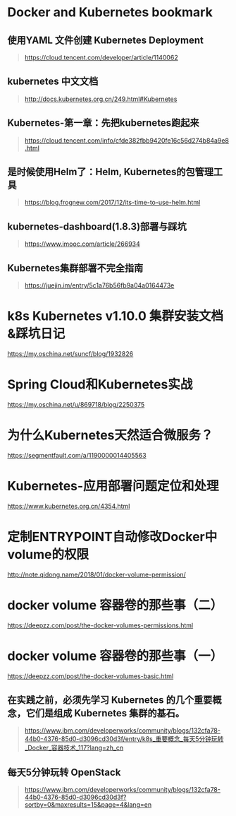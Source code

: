 # Docker and Kubernetes bookmark

## 使用YAML 文件创建 Kubernetes Deployment

><https://cloud.tencent.com/developer/article/1140062>

## kubernetes 中文文档

><http://docs.kubernetes.org.cn/249.html#Kubernetes>

## Kubernetes-第一章：先把kubernetes跑起来

><https://cloud.tencent.com/info/cfde382fbb9420fe16c56d274b84a9e8.html>

## 是时候使用Helm了：Helm, Kubernetes的包管理工具

><https://blog.frognew.com/2017/12/its-time-to-use-helm.html>

## kubernetes-dashboard(1.8.3)部署与踩坑

><https://www.imooc.com/article/266934>

## Kubernetes集群部署不完全指南

><https://juejin.im/entry/5c1a76b56fb9a04a0164473e>

# k8s Kubernetes v1.10.0 集群安装文档 &踩坑日记
https://my.oschina.net/suncf/blog/1932826
# Spring Cloud和Kubernetes实战
https://my.oschina.net/u/869718/blog/2250375
# 为什么Kubernetes天然适合微服务？
https://segmentfault.com/a/1190000014405563
# Kubernetes-应用部署问题定位和处理
https://www.kubernetes.org.cn/4354.html
# 定制ENTRYPOINT自动修改Docker中volume的权限
http://note.qidong.name/2018/01/docker-volume-permission/
# docker volume 容器卷的那些事（二）
https://deepzz.com/post/the-docker-volumes-permissions.html
# docker volume 容器卷的那些事（一）
https://deepzz.com/post/the-docker-volumes-basic.html

## 在实践之前，必须先学习 Kubernetes 的几个重要概念，它们是组成 Kubernetes 集群的基石。

><https://www.ibm.com/developerworks/community/blogs/132cfa78-44b0-4376-85d0-d3096cd30d3f/entry/k8s_重要概念_每天5分钟玩转_Docker_容器技术_117?lang=zh_cn>

## 每天5分钟玩转 OpenStack

><https://www.ibm.com/developerworks/community/blogs/132cfa78-44b0-4376-85d0-d3096cd30d3f?sortby=0&maxresults=15&page=4&lang=en>